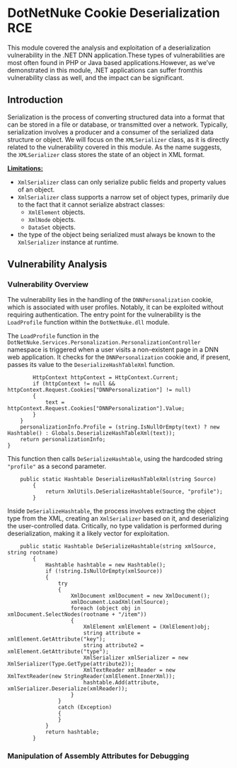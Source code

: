 # DotNetNuke Cookie Deserialization RCE
This module covered the analysis and exploitation of a deserialization vulnerability in the .NET DNN application.These types of vulnerabilities are most often found in PHP or Java based applications.However, as we’ve demonstrated in this module, .NET applications can suffer fromthis vulnerability class as well, and the impact can be significant.
## Introduction
Serialization is the process of converting structured data into a format that can be stored in a file or database, or transmitted over a network. Typically, serialization involves a producer and a consumer of the serialized data structure or object.
We will focus on the `XMLSerializer` class, as it is directly related to the vulnerability covered in this module. As the name suggests, the `XMLSerializer` class stores the state of an object in XML format.

**[Limitations:](https://learn.microsoft.com/en-us/dotnet/standard/serialization/introducing-xml-serialization#items-that-can-be-serialized)**
- `XmlSerializer` class can only serialize public fields and property values of an object.
- `XmlSerializer` class supports a narrow set of object types, primarily due to the fact that it cannot serialize abstract classes:
  - `XmlElement` objects.
  - `XmlNode` objects.
  - `DataSet` objects.
- the type of the object being serialized must always be known to the `XmlSerializer` instance at runtime.
## Vulnerability Analysis
### Vulnerability Overview
The vulnerability lies in the handling of the `DNNPersonalization` cookie, which is associated with user profiles. Notably, it can be exploited without requiring authentication. The entry point for the vulnerability is the `LoadProfile` function within the `DotNetNuke.dll` module.

The `LoadProfile` function in the `DotNetNuke.Services.Personalization.PersonalizationController` namespace is triggered when a user visits a non-existent page in a DNN web application. It checks for the `DNNPersonalization` cookie and, if present, passes its value to the `DeserializeHashTableXml` function. 

```
		HttpContext httpContext = HttpContext.Current;
		if (httpContext != null && httpContext.Request.Cookies["DNNPersonalization"] != null)
		{
			text = httpContext.Request.Cookies["DNNPersonalization"].Value;
		}
	}
	personalizationInfo.Profile = (string.IsNullOrEmpty(text) ? new Hashtable() : Globals.DeserializeHashTableXml(text));
	return personalizationInfo;
}
```

This function then calls `DeSerializeHashtable`, using the hardcoded string `"profile"` as a second parameter.

```
    public static Hashtable DeserializeHashTableXml(string Source)
		{
			return XmlUtils.DeSerializeHashtable(Source, "profile");
		}
```

Inside `DeSerializeHashtable`, the process involves extracting the object type from the XML, creating an `XmlSerializer` based on it, and deserializing the user-controlled data. Critically, no type validation is performed during deserialization, making it a likely vector for exploitation.

```
    public static Hashtable DeSerializeHashtable(string xmlSource, string rootname)
		{
			Hashtable hashtable = new Hashtable();
			if (!string.IsNullOrEmpty(xmlSource))
			{
				try
				{
					XmlDocument xmlDocument = new XmlDocument();
					xmlDocument.LoadXml(xmlSource);
					foreach (object obj in xmlDocument.SelectNodes(rootname + "/item"))
					{
						XmlElement xmlElement = (XmlElement)obj;
						string attribute = xmlElement.GetAttribute("key");
						string attribute2 = xmlElement.GetAttribute("type");
						XmlSerializer xmlSerializer = new XmlSerializer(Type.GetType(attribute2));
						XmlTextReader xmlReader = new XmlTextReader(new StringReader(xmlElement.InnerXml));
						hashtable.Add(attribute, xmlSerializer.Deserialize(xmlReader));
					}
				}
				catch (Exception)
				{
				}
			}
			return hashtable;
		}
```

### Manipulation of Assembly Attributes for Debugging

